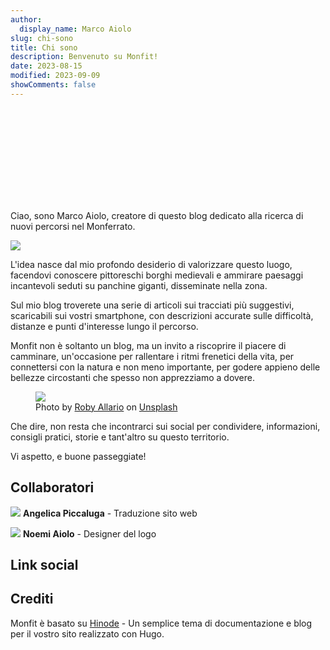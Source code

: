 ```yaml
---
author:
  display_name: Marco Aiolo
slug: chi-sono
title: Chi sono
description: Benvenuto su Monfit!
date: 2023-08-15
modified: 2023-09-09
showComments: false
---
```


<p class="text-center"><svg class="img-fluid w-50"><use href="/img/logo_var.svg#logo"></use></svg></p>

Ciao, sono Marco Aiolo, creatore di questo blog dedicato alla ricerca di nuovi percorsi nel Monferrato.

<p class="text-center"><img src="https://images.unsplash.com/photo-1603415526960-f7e0328c63b1?ixlib=rb-4.0.3&ixid=M3wxMjA3fDB8MHxwaG90by1wYWdlfHx8fGVufDB8fHx8fA%3D%3D&auto=format&fit=crop&w=1170&q=80" class="img-fluid w-50 rounded"/></p>

L'idea nasce dal mio profondo desiderio di valorizzare questo luogo, facendovi conoscere pittoreschi borghi medievali e ammirare paesaggi incantevoli seduti su panchine giganti, disseminate nella zona.

Sul mio blog troverete una serie di articoli sui tracciati più suggestivi, scaricabili sui vostri smartphone, con descrizioni accurate sulle difficoltà, distanze e punti d'interesse lungo il percorso.

Monfit non è soltanto un blog, ma un invito a riscoprire il piacere di camminare, un'occasione per rallentare i ritmi frenetici della vita, per connettersi con la natura e non meno importante, per godere appieno delle bellezze circostanti che spesso non apprezziamo a dovere.

<figure class="figure">
  <img src="https://images.unsplash.com/photo-1591543869019-6e72da9e8ea6?ixlib=rb-4.0.3&ixid=M3wxMjA3fDB8MHxwaG90by1wYWdlfHx8fGVufDB8fHx8fA%3D%3D&auto=format&fit=crop&w=1933&q=80" class="figure-img img-fluid rounded">
  <figcaption class="figure-caption">Photo by <a href="https://unsplash.com/@docagile">Roby Allario</a> on <a href="https://unsplash.com/photos/PyDjtEPkHfM">Unsplash</a></figcaption>
</figure>

Che dire, non resta che incontrarci sui social per condividere, informazioni, consigli pratici, storie e tant'altro su questo territorio.

Vi aspetto, e buone passeggiate!

## Collaboratori

<img src="https://images.unsplash.com/photo-1504600770771-fb03a6961d33?ixlib=rb-4.0.3&ixid=M3wxMjA3fDB8MHxwaG90by1wYWdlfHx8fGVufDB8fHx8fA%3D%3D&auto=format&fit=crop&w=50&q=80" class="border border-dark rounded-circle img-thumbnail"> **Angelica Piccaluga** - Traduzione sito web <a class="btn btn-danger" type="button"><i class="fa-brands fa-instagram"></i></a> 
    <a class="btn btn-primary" type="button"><i class="fa-brands fa-facebook"></i></a>

<img src="https://images.unsplash.com/photo-1504600770771-fb03a6961d33?ixlib=rb-4.0.3&ixid=M3wxMjA3fDB8MHxwaG90by1wYWdlfHx8fGVufDB8fHx8fA%3D%3D&auto=format&fit=crop&w=50&q=80" class="border border-dark rounded-circle img-thumbnail"> **Noemi Aiolo** - Designer del logo <a class="btn btn-danger" type="button"><i class="fa-brands fa-instagram"></i></a> 
    <a class="btn btn-primary" type="button"><i class="fa-brands fa-facebook"></i></a>

## Link social

## Crediti

Monfit è basato su [Hinode](https://github.com/gethinode/hinode) - Un semplice tema di documentazione e blog per il vostro sito realizzato con Hugo.

